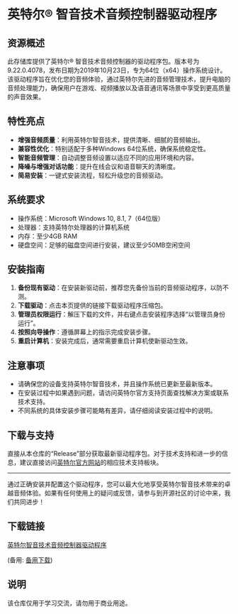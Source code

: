 # 英特尔® 智音技术音频控制器驱动程序

## 资源概述

此存储库提供了英特尔® 智音技术音频控制器的驱动程序包。版本号为9.22.0.4078，发布日期为2019年10月23日，专为64位（x64）操作系统设计。该驱动程序旨在优化您的音频体验，通过英特尔先进的音频管理技术，提升电脑的音频处理能力，确保用户在游戏、视频播放以及语音通讯等场景中享受到更高质量的声音效果。

## 特性亮点

- **增强音频质量**：利用英特尔智音技术，提供清晰、细腻的音频输出。
- **兼容性优化**：特别适配于多种Windows 64位系统，确保系统稳定性。
- **智能音频管理**：自动调整音频设置以适应不同的应用环境和内容。
- **降噪与增强对话功能**：提升在线会议和语音聊天的清晰度。
- **简易安装**：一键式安装流程，轻松升级您的音频驱动。

## 系统要求

- 操作系统：Microsoft Windows 10, 8.1, 7（64位版）
- 处理器：支持英特尔处理器的计算机系统
- 内存：至少4GB RAM
- 硬盘空间：足够的磁盘空间进行安装，建议至少50MB空闲空间

## 安装指南

1. **备份现有驱动**：在安装新驱动前，推荐您先备份当前的音频驱动程序，以防不测。
2. **下载驱动**：点击本页提供的链接下载驱动程序压缩包。
3. **管理员权限运行**：解压下载的文件，并右键点击安装程序选择“以管理员身份运行”。
4. **按照向导操作**：遵循屏幕上的指示完成安装步骤。
5. **重启计算机**：安装完成后，通常需要重启计算机使新驱动生效。

## 注意事项

- 请确保您的设备支持英特尔智音技术，并且操作系统已更新至最新版本。
- 在安装过程中如果遇到问题，请访问英特尔官方支持页面查找解决方案或联系技术支持。
- 不同系统的具体安装步骤可能略有差异，请仔细阅读安装过程中的说明。

## 下载与支持

直接从本仓库的“Release”部分获取最新驱动程序包。对于技术支持和进一步的信息，建议直接访问[英特尔官方网站](https://www.intel.com/)的相应技术支持板块。

---

通过正确安装并配置这个驱动程序，您可以最大化地享受英特尔智音技术带来的卓越音频体验。如果有任何使用上的疑问或反馈，请参与到开源社区的讨论中来，我们共同进步！

## 下载链接
[英特尔智音技术音频控制器驱动程序](https://pan.quark.cn/s/e6bb19b97588) 

(备用: [备用下载](https://pan.baidu.com/s/1Y6yLc3kX0zPq6B7Lbj6VqQ?pwd=1234))

## 说明

该仓库仅用于学习交流，请勿用于商业用途。
